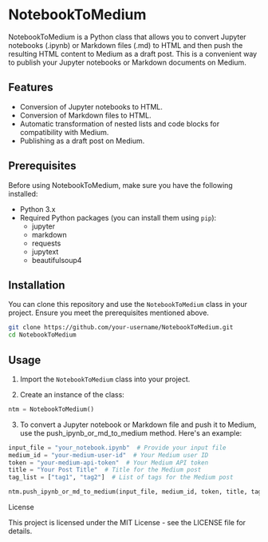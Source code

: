 # NotebookToMedium

NotebookToMedium is a Python class that allows you to convert Jupyter notebooks (.ipynb) or Markdown files (.md) to HTML and then push the resulting HTML content to Medium as a draft post. This is a convenient way to publish your Jupyter notebooks or Markdown documents on Medium.

## Features

- Conversion of Jupyter notebooks to HTML.
- Conversion of Markdown files to HTML.
- Automatic transformation of nested lists and code blocks for compatibility with Medium.
- Publishing as a draft post on Medium.

## Prerequisites

Before using NotebookToMedium, make sure you have the following installed:

- Python 3.x
- Required Python packages (you can install them using `pip`):
  - jupyter
  - markdown
  - requests
  - jupytext
  - beautifulsoup4

## Installation

You can clone this repository and use the `NotebookToMedium` class in your project. Ensure you meet the prerequisites mentioned above.

```bash
git clone https://github.com/your-username/NotebookToMedium.git
cd NotebookToMedium
```

## Usage

1. Import the `NotebookToMedium` class into your project.

2. Create an instance of the class:

```python
ntm = NotebookToMedium()
```

3. To convert a Jupyter notebook or Markdown file and push it to Medium, use the push_ipynb_or_md_to_medium method. Here's an example:

```python
input_file = "your_notebook.ipynb"  # Provide your input file
medium_id = "your-medium-user-id"  # Your Medium user ID
token = "your-medium-api-token"  # Your Medium API token
title = "Your Post Title"  # Title for the Medium post
tag_list = ["tag1", "tag2"]  # List of tags for the Medium post

ntm.push_ipynb_or_md_to_medium(input_file, medium_id, token, title, tag_list)
```

License

This project is licensed under the MIT License - see the LICENSE file for details.